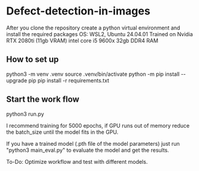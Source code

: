 # Defect-detection-in-images

After you clone the repository create a python virtual environment and install the required packages
OS: WSL2, Ubuntu 24.04.01
Trained on Nvidia RTX 2080ti (11gb VRAM)
intel core i5 9600x
32gb DDR4 RAM
## How to set up
python3 -m venv .venv
source .venv/bin/activate
python -m pip install --upgrade pip
pip install -r requirements.txt

## Start the work flow
python3 run.py

I recommend training for 5000 epochs, if GPU runs out of memory reduce the batch_size until the model fits in the GPU. 

If you have a trained model (.pth file of the model parameters) just run "python3 main_eval.py" to evaluate the model and get the results.


To-Do: Optimize workflow and test with different models.
